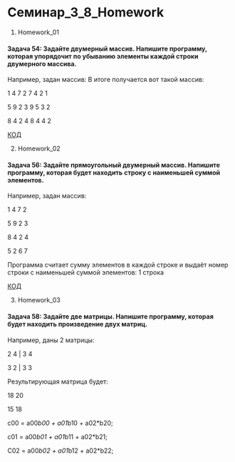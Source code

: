 # Семинар_3_8_Homework

1. Homework_01

#### Задача 54: Задайте двумерный массив. Напишите программу, которая упорядочит по убыванию элементы каждой строки двумерного массива.

Например, задан массив:  В итоге получается вот такой массив:

1 4 7 2                  7 4 2 1

5 9 2 3                  9 5 3 2

8 4 2 4                  8 4 4 2

[КОД](Homework_01/Program.cs)

2. Homework_02

#### Задача 56: Задайте прямоугольный двумерный массив. Напишите программу, которая будет находить строку с наименьшей суммой элементов.

Например, задан массив:

1 4 7 2

5 9 2 3

8 4 2 4

5 2 6 7

Программа считает сумму элементов в каждой строке и выдаёт номер строки с наименьшей суммой элементов: 1 строка

[КОД](Homework_02/Program.cs)

3. Homework_03

#### Задача 58: Задайте две матрицы. Напишите программу, которая будет находить произведение двух матриц.

Например, даны 2 матрицы:

2 4 | 3 4

3 2 | 3 3

Результирующая матрица будет:

18 20

15 18

c00 = a00*b00 + a01*b10 + a02*b20;

c01 = a00*b01 + a01*b11 + a02*b21;

C02 = a00*b02 + a01*b12 + a02*b22; 